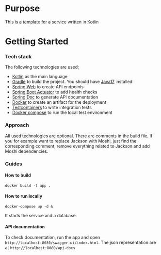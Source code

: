 # Purpose

This is a template for a service written in Kotlin

# Getting Started

### Tech stack
The following technologies are used:

* [Kotlin](https://kotlinlang.org) as the main language
* [Gradle](https://docs.gradle.org) to build the project. You should have [Java17](https://www.java.com/en/download/) installed
* [Spring Web](https://docs.spring.io/spring-boot/docs/3.0.6/reference/htmlsingle/#web) to create API endpoints
* [Spring Boot Actuator](https://docs.spring.io/spring-boot/docs/3.0.6/reference/htmlsingle/#actuator) to add health checks
* [Spring Doc](https://springdoc.org) to generate API documentation
* [Docker](https://docker.com) to create an artifact for the deployment
* [Testcontainers](https://www.testcontainers.org/) to write integration tests
* [Docker compose](https://docs.docker.com/compose/) to run the local test environment

### Approach

All used technologies are optional. 
There are comments in the build file.
If you for example want to replace Jackson with Moshi, just find the corresponding comment, remove everything related to Jackson and add Moshi dependencies.

### Guides

#### How to build

```shell
docker build -t app .
```

#### How to run locally

```shell
docker-compose up -d &
```

It starts the service and a database

#### API documentation

To check documentation, run the app and open `http://localhost:8080/swagger-ui/index.html`. The json representation are at `http://localhost:8080/api-docs`
